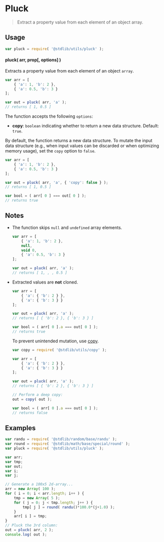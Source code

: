 <!--

@license Apache-2.0

Copyright (c) 2018 The Stdlib Authors.

Licensed under the Apache License, Version 2.0 (the "License");
you may not use this file except in compliance with the License.
You may obtain a copy of the License at

   http://www.apache.org/licenses/LICENSE-2.0

Unless required by applicable law or agreed to in writing, software
distributed under the License is distributed on an "AS IS" BASIS,
WITHOUT WARRANTIES OR CONDITIONS OF ANY KIND, either express or implied.
See the License for the specific language governing permissions and
limitations under the License.

-->

# Pluck

> Extract a property value from each element of an object array.

<section class="intro">

</section>

<!-- /.intro -->

<section class="usage">

## Usage

```javascript
var pluck = require( '@stdlib/utils/pluck' );
```

#### pluck( arr, prop\[, options] )

Extracts a property value from each element of an object `array`.

<!-- eslint-disable object-curly-newline, object-property-newline -->

```javascript
var arr = [
    { 'a': 1, 'b': 2 },
    { 'a': 0.5, 'b': 3 }
];

var out = pluck( arr, 'a' );
// returns [ 1, 0.5 ]
```

The function accepts the following `options`:

-   **copy**: `boolean` indicating whether to return a new data structure. Default: `true`.

By default, the function returns a new data structure. To mutate the input data structure (e.g., when input values can be discarded or when optimizing memory usage), set the `copy` option to `false`.

<!-- eslint-disable object-curly-newline, object-property-newline -->

```javascript
var arr = [
    { 'a': 1, 'b': 2 },
    { 'a': 0.5, 'b': 3 }
];

var out = pluck( arr, 'a', { 'copy': false } );
// returns [ 1, 0.5 ]

var bool = ( arr[ 0 ] === out[ 0 ] );
// returns true
```

</section>

<!-- /.usage -->

<section class="notes">

## Notes

-   The function skips `null` and `undefined` array elements.

    <!-- eslint-disable object-curly-newline, object-property-newline -->

    ```javascript
    var arr = [
        { 'a': 1, 'b': 2 },
        null,
        void 0,
        { 'a': 0.5, 'b': 3 }
    ];

    var out = pluck( arr, 'a' );
    // returns [ 1, , , 0.5 ]
    ```

-   Extracted values are **not** cloned.

    <!-- eslint-disable object-curly-newline, object-curly-spacing -->

    ```javascript
    var arr = [
        { 'a': { 'b': 2 } },
        { 'a': { 'b': 3 } }
    ];

    var out = pluck( arr, 'a' );
    // returns [ { 'b': 2 }, { 'b': 3 } ]

    var bool = ( arr[ 0 ].a === out[ 0 ] );
    // returns true
    ```

    To prevent unintended mutation, use [copy][@stdlib/utils/copy].

    <!-- eslint-disable object-curly-newline, object-curly-spacing -->

    ```javascript
    var copy = require( '@stdlib/utils/copy' );

    var arr = [
        { 'a': { 'b': 2 } },
        { 'a': { 'b': 3 } }
    ];

    var out = pluck( arr, 'a' );
    // returns [ { 'b': 2 }, { 'b': 3 } ]

    // Perform a deep copy:
    out = copy( out );

    var bool = ( arr[ 0 ].a === out[ 0 ] );
    // returns false
    ```

</section>

<!-- /.notes -->

<section class="examples">

## Examples

<!-- eslint no-undef: "error" -->

```javascript
var randu = require( '@stdlib/random/base/randu' );
var round = require( '@stdlib/math/base/special/round' );
var pluck = require( '@stdlib/utils/pluck' );

var arr;
var tmp;
var out;
var i;
var j;

// Generate a 100x5 2d-array...
arr = new Array( 100 );
for ( i = 0; i < arr.length; i++ ) {
    tmp = new Array( 5 );
    for ( j = 0; j < tmp.length; j++ ) {
        tmp[ j ] = round( randu()*100.0*(j+1.0) );
    }
    arr[ i ] = tmp;
}
// Pluck the 3rd column:
out = pluck( arr, 2 );
console.log( out );
```

</section>

<!-- /.examples -->

<section class="links">

[@stdlib/utils/copy]: https://www.npmjs.com/package/@stdlib/utils/tree/main/copy

</section>

<!-- /.links -->
